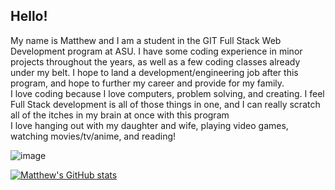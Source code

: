 ## Hello!  
My name is Matthew and I am a student in the GIT Full Stack Web Development program at ASU. I have some coding experience in minor projects throughout the years, as well as a few coding classes already under my belt. I hope to land a development/engineering job after this program, and hope to further my career and provide for my family.  
I love coding because I love computers, problem solving, and creating. I feel Full Stack development is all of those things in one, and I can really scratch all of the itches in my brain at once with this program  
I love hanging out with my daughter and wife, playing video games, watching movies/tv/anime, and reading!  
  
![image](https://img.shields.io/badge/LinkedIn-0077B5?style=for-the-badge&logo=linkedin&logoColor=white)  

  
[![Matthew's GitHub stats](https://github-readme-stats.vercel.app/api?username=astroactual&show_icons=true&theme=onedark)](https://github.com/anuraghazra/github-readme-stats)



